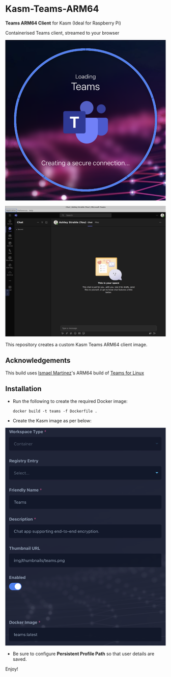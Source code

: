 # Kasm-Teams-ARM64
**Teams ARM64 Client** for Kasm (Ideal for Raspberry Pi)

Containerised Teams client, streamed to your browser

![](/docs/screenshot1.png)

![](/docs/screenshot2.png)


This repository creates a custom Kasm Teams ARM64 client image.

## Acknowledgements

This build uses [Ismael Martinez](https://github.com/IsmaelMartinez)'s ARM64 build of [Teams for Linux](https://github.com/IsmaelMartinez/teams-for-linux)

## Installation

- Run the following to create the required Docker image:

      docker build -t teams -f Dockerfile .

- Create the Kasm image as per below:

![](/docs/screenshot3.png)

- Be sure to configure **Persistent Profile Path** so that user details are saved.

Enjoy!
